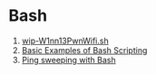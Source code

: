 # Bash

1. [wip-W1nn13PwnWifi.sh](wip-w1nn13pwnwifi.sh.md)
2. [Basic Examples of Bash Scripting](basic-examples-of-bash-scripting.md)
3. [Ping sweeping with Bash](ping-sweeping-with-bash.md)

